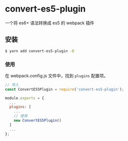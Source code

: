 # convert-es5-plugin
一个将 es6+ 语法转换成 es5 的 webpack 插件

## 安装

```sh
$ yarn add convert-es5-plugin -D
```

### 使用
在 webpack.config.js 文件中，找到 `plugins` 配置项。

```js
// 导入
const ConvertES5Plugin = require('convert-es5-plugin');

module.exports = {
  ...
  plugins: [
    ...
    // 使用
    new ConvertES5Plugin()
  ]
  ...
};
```
